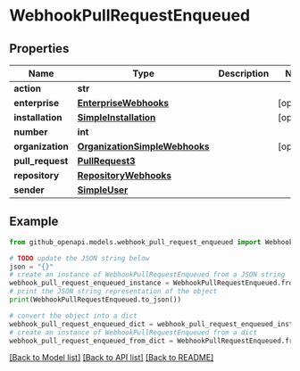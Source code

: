 # WebhookPullRequestEnqueued


## Properties

Name | Type | Description | Notes
------------ | ------------- | ------------- | -------------
**action** | **str** |  | 
**enterprise** | [**EnterpriseWebhooks**](EnterpriseWebhooks.md) |  | [optional] 
**installation** | [**SimpleInstallation**](SimpleInstallation.md) |  | [optional] 
**number** | **int** |  | 
**organization** | [**OrganizationSimpleWebhooks**](OrganizationSimpleWebhooks.md) |  | [optional] 
**pull_request** | [**PullRequest3**](PullRequest3.md) |  | 
**repository** | [**RepositoryWebhooks**](RepositoryWebhooks.md) |  | 
**sender** | [**SimpleUser**](SimpleUser.md) |  | 

## Example

```python
from github_openapi.models.webhook_pull_request_enqueued import WebhookPullRequestEnqueued

# TODO update the JSON string below
json = "{}"
# create an instance of WebhookPullRequestEnqueued from a JSON string
webhook_pull_request_enqueued_instance = WebhookPullRequestEnqueued.from_json(json)
# print the JSON string representation of the object
print(WebhookPullRequestEnqueued.to_json())

# convert the object into a dict
webhook_pull_request_enqueued_dict = webhook_pull_request_enqueued_instance.to_dict()
# create an instance of WebhookPullRequestEnqueued from a dict
webhook_pull_request_enqueued_from_dict = WebhookPullRequestEnqueued.from_dict(webhook_pull_request_enqueued_dict)
```
[[Back to Model list]](../README.md#documentation-for-models) [[Back to API list]](../README.md#documentation-for-api-endpoints) [[Back to README]](../README.md)


